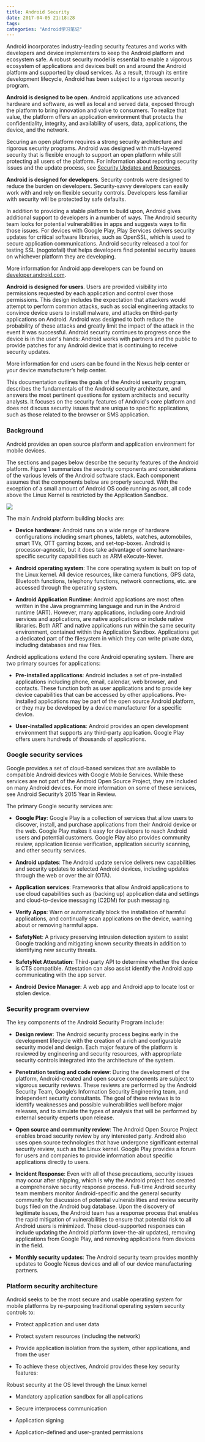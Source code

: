 ```yaml
---
title: Android Security
date: 2017-04-05 21:18:28
tags:
categories: "Android学习笔记"
---
```


Android incorporates industry-leading security features and works with developers and device implementers to keep the Android platform and ecosystem safe. A robust security model is essential to enable a vigorous ecosystem of applications and devices built on and around the Android platform and supported by cloud services. As a result, through its entire development lifecycle, Android has been subject to a rigorous security program.

**Android is designed to be open**. Android applications use advanced hardware and software, as well as local and served data, exposed through the platform to bring innovation and value to consumers. To realize that value, the platform offers an application environment that protects the confidentiality, integrity, and availability of users, data, applications, the device, and the network.

Securing an open platform requires a strong security architecture and rigorous security programs. Android was designed with multi-layered security that is flexible enough to support an open platform while still protecting all users of the platform. For information about reporting security issues and the update process, see [Security Updates and Resources](http://source.android.com/security/overview/updates-resources.html).

<!--more-->

**Android is designed for developers**. Security controls were designed to reduce the burden on developers. Security-savvy developers can easily work with and rely on flexible security controls. Developers less familiar with security will be protected by safe defaults.

In addition to providing a stable platform to build upon, Android gives additional support to developers in a number of ways. The Android security team looks for potential vulnerabilities in apps and suggests ways to fix those issues. For devices with Google Play, Play Services delivers security updates for critical software libraries, such as OpenSSL, which is used to secure application communications. Android security released a tool for testing SSL (nogotofail) that helps developers find potential security issues on whichever platform they are developing.

More information for Android app developers can be found on [developer.android.com](developer.android.com).

**Android is designed for users**. Users are provided visibility into permissions requested by each application and control over those permissions. This design includes the expectation that attackers would attempt to perform common attacks, such as social engineering attacks to convince device users to install malware, and attacks on third-party applications on Android. Android was designed to both reduce the probability of these attacks and greatly limit the impact of the attack in the event it was successful. Android security continues to progress once the device is in the user's hands: Android works with partners and the public to provide patches for any Android device that is continuing to receive security updates.

More information for end users can be found in the Nexus help center or your device manufacturer’s help center.

This documentation outlines the goals of the Android security program, describes the fundamentals of the Android security architecture, and answers the most pertinent questions for system architects and security analysts. It focuses on the security features of Android's core platform and does not discuss security issues that are unique to specific applications, such as those related to the browser or SMS application.

### Background

Android provides an open source platform and application environment for mobile devices.

The sections and pages below describe the security features of the Android platform. Figure 1 summarizes the security components and considerations of the various levels of the Android software stack. Each component assumes that the components below are properly secured. With the exception of a small amount of Android OS code running as root, all code above the Linux Kernel is restricted by the Application Sandbox.

![](/images/categories/android/android-sources/009/android_software_stack.png)

The main Android platform building blocks are:

  * **Device hardware**: Android runs on a wide range of hardware configurations including smart phones, tablets, watches, automobiles, smart TVs, OTT gaming boxes, and set-top-boxes. Android is processor-agnostic, but it does take advantage of some hardware-specific security capabilities such as ARM eXecute-Never.

  * **Android operating system**: The core operating system is built on top of the Linux kernel. All device resources, like camera functions, GPS data, Bluetooth functions, telephony functions, network connections, etc. are accessed through the operating system.

  * **Android Application Runtime**: Android applications are most often written in the Java programming language and run in the Android runtime (ART). However, many applications, including core Android services and applications, are native applications or include native libraries. Both ART and native applications run within the same security environment, contained within the Application Sandbox. Applications get a dedicated part of the filesystem in which they can write private data, including databases and raw files.

Android applications extend the core Android operating system. There are two primary sources for applications:

  * **Pre-installed applications**: Android includes a set of pre-installed applications including phone, email, calendar, web browser, and contacts. These function both as user applications and to provide key device capabilities that can be accessed by other applications. Pre-installed applications may be part of the open source Android platform, or they may be developed by a device manufacturer for a specific device.

  * **User-installed applications**: Android provides an open development environment that supports any third-party application. Google Play offers users hundreds of thousands of applications.

### Google security services

Google provides a set of cloud-based services that are available to compatible Android devices with Google Mobile Services. While these services are not part of the Android Open Source Project, they are included on many Android devices. For more information on some of these services, see Android Security’s 2015 Year in Review.

The primary Google security services are:

  * **Google Play**: Google Play is a collection of services that allow users to discover, install, and purchase applications from their Android device or the web. Google Play makes it easy for developers to reach Android users and potential customers. Google Play also provides community review, application license verification, application security scanning, and other security services.

  * **Android updates**: The Android update service delivers new capabilities and security updates to selected Android devices, including updates through the web or over the air (OTA).

  * **Application services**: Frameworks that allow Android applications to use cloud capabilities such as (backing up) application data and settings and cloud-to-device messaging (C2DM) for push messaging.

  * **Verify Apps**: Warn or automatically block the installation of harmful applications, and continually scan applications on the device, warning about or removing harmful apps.

  * **SafetyNet**: A privacy preserving intrusion detection system to assist Google tracking and mitigating known security threats in addition to identifying new security threats.

  * **SafetyNet Attestation**: Third-party API to determine whether the device is CTS compatible. Attestation can also assist identify the Android app communicating with the app server.

  * **Android Device Manager**: A web app and Android app to locate lost or stolen device.

### Security program overview

The key components of the Android Security Program include:

  * **Design review**: The Android security process begins early in the development lifecycle with the creation of a rich and configurable security model and design. Each major feature of the platform is reviewed by engineering and security resources, with appropriate security controls integrated into the architecture of the system.

  * **Penetration testing and code review**: During the development of the platform, Android-created and open source components are subject to vigorous security reviews. These reviews are performed by the Android Security Team, Google’s Information Security Engineering team, and independent security consultants. The goal of these reviews is to identify weaknesses and possible vulnerabilities well before major releases, and to simulate the types of analysis that will be performed by external security experts upon release.

  * **Open source and community review**: The Android Open Source Project enables broad security review by any interested party. Android also uses open source technologies that have undergone significant external security review, such as the Linux kernel. Google Play provides a forum for users and companies to provide information about specific applications directly to users.

  * **Incident Response**: Even with all of these precautions, security issues may occur after shipping, which is why the Android project has created a comprehensive security response process. Full-time Android security team members monitor Android-specific and the general security community for discussion of potential vulnerabilities and review security bugs filed on the Android bug database. Upon the discovery of legitimate issues, the Android team has a response process that enables the rapid mitigation of vulnerabilities to ensure that potential risk to all Android users is minimized. These cloud-supported responses can include updating the Android platform (over-the-air updates), removing applications from Google Play, and removing applications from devices in the field.

  * **Monthly security updates**: The Android security team provides monthly updates to Google Nexus devices and all of our device manufacturing partners.

### Platform security architecture

Android seeks to be the most secure and usable operating system for mobile platforms by re-purposing traditional operating system security controls to:

  * Protect application and user data

  * Protect system resources (including the network)

  * Provide application isolation from the system, other applications, and from the user

  * To achieve these objectives, Android provides these key security features:

Robust security at the OS level through the Linux kernel

  * Mandatory application sandbox for all applications

  * Secure interprocess communication

  * Application signing

  * Application-defined and user-granted permissions
